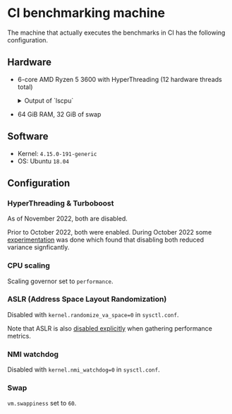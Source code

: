 # CI benchmarking machine
The machine that actually executes the benchmarks in CI has the following configuration.

## Hardware
- 6-core AMD Ryzen 5 3600 with HyperThreading (12 hardware threads total)
    <details>
    <summary>Output of `lscpu`</summary>

    ```
    Architecture:        x86_64
    CPU op-mode(s):      32-bit, 64-bit
    Byte Order:          Little Endian
    CPU(s):              12
    On-line CPU(s) list: 0-11
    Thread(s) per core:  2
    Core(s) per socket:  6
    Socket(s):           1
    NUMA node(s):        1
    Vendor ID:           AuthenticAMD
    CPU family:          23
    Model:               113
    Model name:          AMD Ryzen 5 3600 6-Core Processor
    Stepping:            0
    CPU MHz:             3819.020
    CPU max MHz:         3600.0000
    CPU min MHz:         2200.0000
    BogoMIPS:            7186.58
    Virtualization:      AMD-V
    L1d cache:           32K
    L1i cache:           32K
    L2 cache:            512K
    L3 cache:            16384K
    NUMA node0 CPU(s):   0-11
    Flags:               fpu vme de pse tsc msr pae mce cx8 apic sep mtrr pge mca cmov pat pse36 clflush mmx fxsr sse sse2 ht syscall nx mmxext fxsr_opt pdpe1gb rdtscp lm constant_tsc rep_good nopl xtopology nonstop_tsc cpuid extd_apicid aperfmperf pni pclmulqdq monitor ssse3 fma cx16 sse4_1 sse4_2 movbe popcnt aes xsave avx f16c rdrand lahf_lm cmp_legacy svm extapic cr8_legacy abm sse4a misalignsse 3dnowprefetch osvw ibs skinit wdt tce topoext perfctr_core perfctr_nb bpext perfctr_llc mwaitx cpb cat_l3 cdp_l3 hw_pstate sme ssbd ibpb stibp vmmcall fsgsbase bmi1 avx2 smep bmi2 cqm rdt_a rdseed adx smap clflushopt clwb sha_ni xsaveopt xsavec xgetbv1 xsaves cqm_llc cqm_occup_llc cqm_mbm_total cqm_mbm_local clzero irperf xsaveerptr arat npt lbrv svm_lock nrip_save tsc_scale vmcb_clean flushbyasid decodeassists pausefilter pfthreshold avic v_vmsave_vmload vgif umip rdpid overflow_recov succor smca
    ```

    </details>
- 64 GiB RAM, 32 GiB of swap

## Software
- Kernel: `4.15.0-191-generic`
- OS: Ubuntu `18.04`

## Configuration
### HyperThreading & Turboboost
As of November 2022, both are disabled.

Prior to October 2022, both were enabled. During October 2022 some
[experimentation](https://github.com/rust-lang/rustc-perf/issues/1450) was done
which found that disabling both reduced variance signficantly.

### CPU scaling
Scaling governor set to `performance`.

### ASLR (Address Space Layout Randomization)
Disabled with `kernel.randomize_va_space=0` in `sysctl.conf`.

Note that ASLR is also
[disabled explicitly](src/bin/rustc-fake.rs) when gathering performance metrics.

### NMI watchdog
Disabled with `kernel.nmi_watchdog=0` in `sysctl.conf`.

### Swap
`vm.swappiness` set to `60`.
